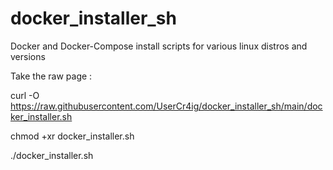 # docker_installer_sh
Docker and Docker-Compose install scripts for various linux distros and versions




Take the raw page : 

curl -O https://raw.githubusercontent.com/UserCr4ig/docker_installer_sh/main/docker_installer.sh



chmod +xr docker_installer.sh



./docker_installer.sh
